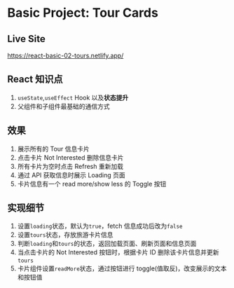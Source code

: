 # Basic Project: Tour Cards

## Live Site

https://react-basic-02-tours.netlify.app/

## React 知识点

1. `useState`,`useEffect` Hook 以及**状态提升**
2. 父组件和子组件最基础的通信方式

## 效果

1. 展示所有的 Tour 信息卡片
2. 点击卡片 Not Interested 删除信息卡片
3. 所有卡片为空时点击 Refresh 重新加载
4. 通过 API 获取信息时展示 Loading 页面
5. 卡片信息有一个 read more/show less 的 Toggle 按钮

## 实现细节

1. 设置`loading`状态，默认为`true`，fetch 信息成功后改为`false`
2. 设置`tours`状态，存放旅游卡片信息
3. 判断`loading`和`tours`的状态，返回加载页面、刷新页面和信息页面
4. 当点击卡片的 Not Interested 按钮时，根据卡片 ID 删除该卡片信息并更新`tours`
5. 卡片组件设置`readMore`状态，通过按钮进行 toggle(值取反)，改变展示的文本和按钮值
